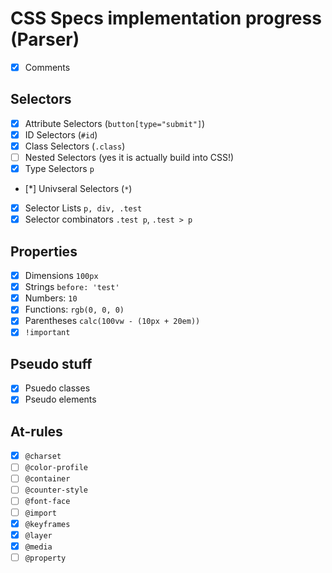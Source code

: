 # CSS Specs implementation progress (Parser)

- [X] Comments

## Selectors

- [X] Attribute Selectors (`button[type="submit"]`)
- [X] ID Selectors (`#id`)
- [X] Class Selectors (`.class`)
- [ ] Nested Selectors (yes it is actually build into CSS!)
- [X] Type Selectors `p`
- [*] Univseral Selectors (`*`)
- [X] Selector Lists `p, div, .test`
- [X] Selector combinators  `.test p`, `.test > p`

## Properties

- [X] Dimensions `100px`
- [X] Strings `before: 'test'`
- [X] Numbers: `10`
- [X] Functions: `rgb(0, 0, 0)`
- [X] Parentheses `calc(100vw - (10px + 20em))`
- [X] `!important`

## Pseudo stuff

- [X] Psuedo classes
- [X] Pseudo elements

## At-rules
- [X] `@charset`
- [ ] `@color-profile`
- [ ] `@container`
- [ ] `@counter-style`
- [ ] `@font-face`
- [ ] `@import`
- [X] `@keyframes`
- [X] `@layer`
- [X] `@media`
- [ ] `@property`